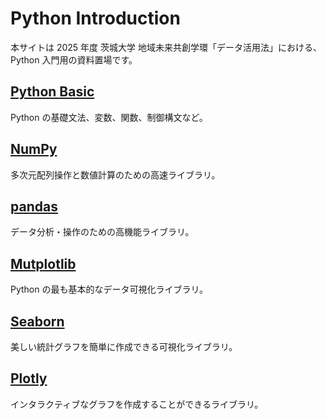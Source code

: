 # Python Introduction

本サイトは 2025 年度 茨城大学 地域未来共創学環「データ活用法」における、Python 入門用の資料置場です。

## [Python Basic](./python-basic/index.md)

Python の基礎文法、変数、関数、制御構文など。

## [NumPy](./python-advanced/numpy/index.md)

多次元配列操作と数値計算のための高速ライブラリ。

## [pandas](./python-advanced/pandas/index.md)

データ分析・操作のための高機能ライブラリ。

## [Mutplotlib](./python-advanced/matplotlib/index.md)

Python の最も基本的なデータ可視化ライブラリ。

## [Seaborn](./python-advanced/seaborn/index.md)

美しい統計グラフを簡単に作成できる可視化ライブラリ。

## [Plotly](./python-advanced/plotly/index.md)

インタラクティブなグラフを作成することができるライブラリ。
